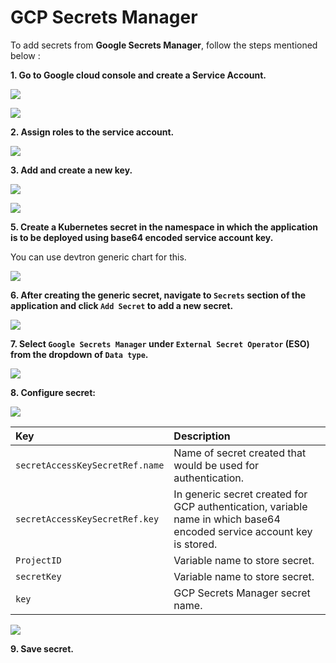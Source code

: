 # GCP Secrets Manager

To add secrets from **Google Secrets Manager**, follow the steps mentioned below :

**1. Go to Google cloud console and create a Service Account.**


![](https://devtron-public-asset.s3.us-east-2.amazonaws.com/images/creating-application/secrets/google-sa.jpg)

![](https://devtron-public-asset.s3.us-east-2.amazonaws.com/images/creating-application/secrets/google-sa-create.jpg)

**2. Assign roles to the service account.**

![](https://devtron-public-asset.s3.us-east-2.amazonaws.com/images/creating-application/secrets/google-sa-roles.jpg)

**3.  Add and create a new key.**
        
![](https://devtron-public-asset.s3.us-east-2.amazonaws.com/images/creating-application/secrets/google-key.jpg)

![](https://devtron-public-asset.s3.us-east-2.amazonaws.com/images/creating-application/secrets/google-key-create.jpg)


**5. Create a Kubernetes secret in the namespace in which the application is to be deployed using base64 encoded service account key.**

You can use devtron generic chart for this. 

![](https://devtron-public-asset.s3.us-east-2.amazonaws.com/images/creating-application/secrets/gcp-auth-generic.jpg)

**6. After creating the generic secret, navigate to `Secrets` section of the application and click `Add Secret` to add a new secret.**


![](https://devtron-public-asset.s3.us-east-2.amazonaws.com/images/creating-application/secrets/add-secrets.jpg)

**7. Select `Google Secrets Manager` under `External Secret Operator` (ESO) from the dropdown of `Data type`.**

![](https://devtron-public-asset.s3.us-east-2.amazonaws.com/images/creating-application/secrets/gcp-secret-manager-dropdow.jpg)

**8. Configure secret:**

![](https://devtron-public-asset.s3.us-east-2.amazonaws.com/images/creating-application/secrets/gcp-es-configure.jpg)

| Key | Description |
| :--- | :--- |
| `secretAccessKeySecretRef.name` | Name of secret created that would be used for authentication.|
| `secretAccessKeySecretRef.key` | In generic secret created for GCP authentication, variable name in which base64 encoded service account key is stored.|
| `ProjectID` | Variable name to store secret. |
| `secretKey` | Variable name to store secret. |
| `key` | GCP Secrets Manager secret name. |


![](https://devtron-public-asset.s3.us-east-2.amazonaws.com/images/creating-application/secrets/gcp-secret.jpg)

**9. Save secret.**
